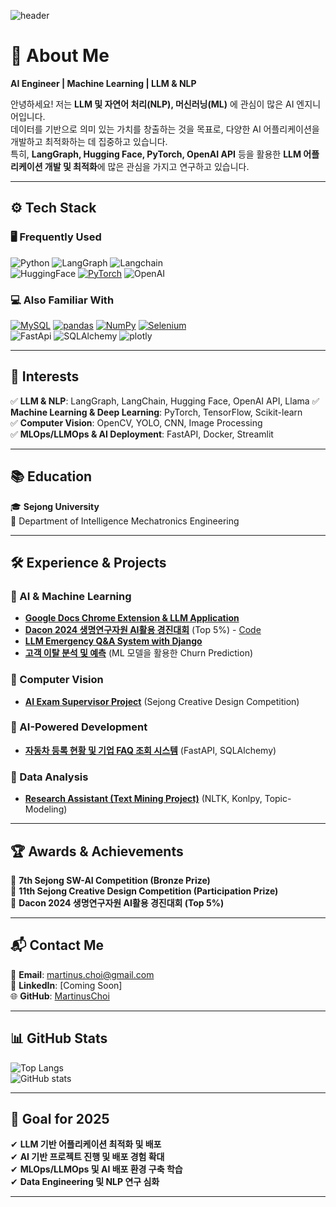 ![header](https://capsule-render.vercel.app/api?type=waving&color=gradient&height=250&section=header&text=Choi%20YoungMin&fontSize=50)

# 🚀 About Me  
**AI Engineer | Machine Learning | LLM & NLP**  

안녕하세요! 저는 **LLM 및 자연어 처리(NLP), 머신러닝(ML)** 에 관심이 많은 AI 엔지니어입니다.  
데이터를 기반으로 의미 있는 가치를 창출하는 것을 목표로, 다양한 AI 어플리케이션을 개발하고 최적화하는 데 집중하고 있습니다.  
특히, **LangGraph, Hugging Face, PyTorch, OpenAI API** 등을 활용한 **LLM 어플리케이션 개발 및 최적화**에 많은 관심을 가지고 연구하고 있습니다.  

---

## ⚙ Tech Stack  

### 🖥 Frequently Used  
![Python](https://img.shields.io/badge/Python-3776AB?style=flat-square&logo=Python&logoColor=white)
![LangGraph](https://img.shields.io/badge/LangGraph-1C3C3C?style=flat-square&logo=LangGraph&logoColor=white)
![Langchain](https://img.shields.io/badge/LangChain-1C3C3C?style=flat-square&logo=LangChain&logoColor=white)  
![HuggingFace](https://img.shields.io/badge/HuggingFace-FFD21E?style=flat-square&logo=HuggingFace&logoColor=white)
[![PyTorch](https://img.shields.io/badge/PyTorch-EE4C2C?style=flat-square&logo=PyTorch&logoColor=white)](https://github.com/MartinusChoi/ResNet_Pytorch)
![OpenAI](https://img.shields.io/badge/OpenAI-412991?style=flat-square&logo=OpenAI&logoColor=white)  

### 💻 Also Familiar With  
[![MySQL](https://img.shields.io/badge/MySQL-4479A1?style=flat-square&logo=MySQL&logoColor=white)]()
[![pandas](https://img.shields.io/badge/pandas-3F4F75?style=flat-square&logo=pandas&logoColor=white)]()
[![NumPy](https://img.shields.io/badge/NumPy-013243?style=flat-square&logo=NumPy&logoColor=white)]()
[![Selenium](https://img.shields.io/badge/Selenium-43B02A?style=flat-square&logo=Selenium&logoColor=white)](https://github.com/2021-2-Creative-Study/crawling)  
![FastApi](https://img.shields.io/badge/FastApi-009688?style=flat-square&logo=fastapi&logoColor=white)
![SQLAlchemy](https://img.shields.io/badge/SQLAlchemy-D71F00?style=flat-square&logo=SQLAlchemy&logoColor=white)
![plotly](https://img.shields.io/badge/plotly-3F4F75?style=flat-square&logo=plotly&logoColor=white)  

---

## 👀 Interests  
✅ **LLM & NLP**: LangGraph, LangChain, Hugging Face, OpenAI API, Llama
✅ **Machine Learning & Deep Learning**: PyTorch, TensorFlow, Scikit-learn  
✅ **Computer Vision**: OpenCV, YOLO, CNN, Image Processing  
✅ **MLOps/LLMOps & AI Deployment**: FastAPI, Docker, Streamlit

---

## 📚 Education  
🎓 **Sejong University**  
📌 Department of Intelligence Mechatronics Engineering  

---

## 🛠 Experience & Projects  

### 🔹 AI & Machine Learning  
- **[Google Docs Chrome Extension & LLM Application](https://github.com/SKNETWORKS-FAMILY-AICAMP/SKN05-Final-3Team)**
- **[Dacon 2024 생명연구자원 AI활용 경진대회](https://dacon.io/competitions/official/236355/overview/description)** (Top 5%) - [Code](https://dacon.io/competitions/official/236355/codeshare/12074)  
- **[LLM Emergency Q&A System with Django](https://github.com/SKNETWORKS-FAMILY-AICAMP/SKN05-4TH-2Team)**  
- **[고객 이탈 분석 및 예측](https://github.com/SKNETWORKS-FAMILY-AICAMP/SKN05-2ST-1TEAM)** (ML 모델을 활용한 Churn Prediction)  

### 🔹 Computer Vision  
- **[AI Exam Supervisor Project](https://github.com/capstone-pcy)** (Sejong Creative Design Competition)  

### 🔹 AI-Powered Development  
- **[자동차 등록 현황 및 기업 FAQ 조회 시스템](https://github.com/SKNETWORKS-FAMILY-AICAMP/SKN05-1nd-3Team)** (FastAPI, SQLAlchemy)  

### 🔹 Data Analysis
- **[
Research Assistant (Text Mining Project)](https://github.com/MartinusChoi/Text-Mining-Project)** (NLTK, Konlpy, Topic-Modeling)  

---

## 🏆 Awards & Achievements  
🏅 **7th Sejong SW-AI Competition (Bronze Prize)**  
🏅 **11th Sejong Creative Design Competition (Participation Prize)**  
🏅 **Dacon 2024 생명연구자원 AI활용 경진대회 (Top 5%)**  

---

## 📬 Contact Me  
📧 **Email**: [martinus.choi@gmail.com](mailto:martinus.choi@gmail.com)  
💼 **LinkedIn**: [Coming Soon]  
🌐 **GitHub**: [MartinusChoi](https://github.com/MartinusChoi)  

---

## 📊 GitHub Stats  
![Top Langs](https://github-readme-stats.vercel.app/api/top-langs/?username=MartinusChoi&layout=compact&theme=dark)  
![GitHub stats](https://github-readme-stats.vercel.app/api?username=MartinusChoi&show_icons=true&theme=dark)  

---

## 🎯 Goal for 2025  
✔ **LLM 기반 어플리케이션 최적화 및 배포**  
✔ **AI 기반 프로젝트 진행 및 배포 경험 확대**  
✔ **MLOps/LLMOps 및 AI 배포 환경 구축 학습**  
✔ **Data Engineering 및 NLP 연구 심화**  

---

